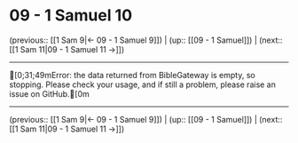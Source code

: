 # 09 - 1 Samuel 10

(previous:: [[1 Sam 9|← 09 - 1 Samuel 9]]) | (up:: [[09 - 1 Samuel]]) | (next:: [[1 Sam 11|09 - 1 Samuel 11 →]])

***
[0;31;49mError: the data returned from BibleGateway is empty, so stopping. Please check your usage, and if still a problem, please raise an issue on GitHub.[0m

***

(previous:: [[1 Sam 9|← 09 - 1 Samuel 9]]) | (up:: [[09 - 1 Samuel]]) | (next:: [[1 Sam 11|09 - 1 Samuel 11 →]])
